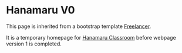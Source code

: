 # Hanamaru V0

This page is inherited from a bootstrap template [Freelancer](http://startbootstrap.com/template-overviews/freelancer/).

It is a temporary homepage for [Hanamaru Classroom](https://www.hanamaru.hk) before webpage version 1 is completed.